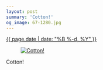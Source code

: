 ```yaml
---
layout: post
summary: 'Cotton!'
og_image: 67-1280.jpg
---
```


<div class="post">
 <time>
  <a href="/67">
   {{ page.date | date: "%B %-d, %Y" }}
  </a>
 </time>
 <a href="/67">
  <figure data-taken="9/28/2013">
   <img alt="Cotton!" sizes="(min-width: 700px) 50vw, calc(100vw - 2rem)" src="{{ site.assets_url }}/67-640.jpg" srcset="{{ site.assets_url }}/67-1280.jpg 1280w, {{ site.assets_url }}/67-960.jpg 960w, {{ site.assets_url }}/67-640.jpg 640w, {{ site.assets_url }}/67-320.jpg 320w"/>
  </figure>
 </a>
 <span>
  Cotton!
 </span>
</div>

